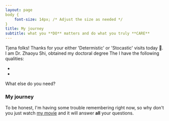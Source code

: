 ```yaml
---
layout: page
body {
    font-size: 14px; /* Adjust the size as needed */
}
title: My journey
subtitle: what you **DO** matters and do what you truly **CARE**
---
```


Tjena folks! Thanks for your either 'Determistic' or 'Stocastic' visits today 🚀. I am Dr. Zhaoyu Shi, obtained my doctoral degree  The  I have the following qualities:

- 
- 

What else do you need?

### My journey

To be honest, I'm having some trouble remembering right now, so why don't you just watch [my movie](https://en.wikipedia.org/wiki/The_Princess_Bride_%28film%29) and it will answer **all** your questions.
